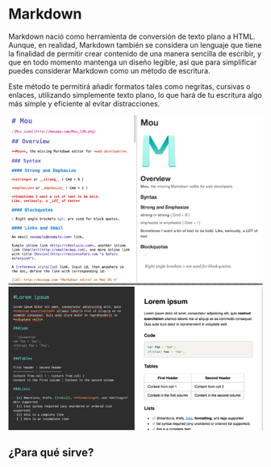 # Markdown

Markdown nació como herramienta de conversión de texto plano a HTML. Aunque, en realidad, Markdown también se considera un lenguaje que tiene la finalidad de permitir crear contenido de una manera sencilla de escribir, y que en todo momento mantenga un diseño legible, así que para simplificar puedes considerar Markdown como un método de escritura.

Este método te permitirá añadir formatos tales como negritas, cursivas o enlaces, utilizando simplemente texto plano, lo que hará de tu escritura algo más simple y eficiente al evitar distracciones.


![](/img/Captura2.PNG)
![](/img/Captura.PNG)

## ¿Para qué sirve?
